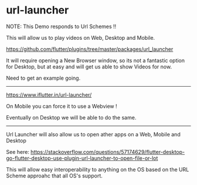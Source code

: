 # url-launcher


NOTE: This Demo responds to Url Schemes !!

This will allow us to play videos on Web, Desktop and Mobile.

https://github.com/flutter/plugins/tree/master/packages/url_launcher


It will require opening a New Browser window, so its not a fantastic option for Desktop, but at easy and will get us able to show Videos for now.

Need to get an example going.

---

https://www.iflutter.in/url-launcher/

On Mobile you can force it to use a Webview !

Eventually on Desktop we will be able to do the same.


---

Url Launcher will also allow us to open ather apps on a Web, Mobile and Desktop

See here:
https://stackoverflow.com/questions/57174629/flutter-desktop-go-flutter-desktop-use-plugin-url-launcher-to-open-file-or-lot

This will allow easy interoperability to anything on the OS based on the URL Scheme approahc that all OS's support.

